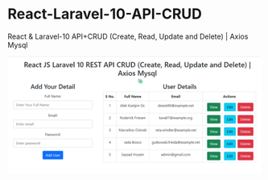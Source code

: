 # React-Laravel-10-API-CRUD
React &amp; Laravel-10 API+CRUD (Create, Read, Update and Delete) | Axios Mysql

![GitHub Logo](https://github.com/ruoffice71/React-Laravel-10-API-CRUD/blob/main/README/Screenshots/Screenshot%202023-10-08%20105529.png)
